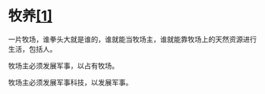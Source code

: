 # 牧养[[1]](./appendices/feature.md)

一片牧场，谁拳头大就是谁的，谁就能当牧场主，谁就能靠牧场上的天然资源进行生活，包括人。

牧场主必须发展军事，以占有牧场。

牧场主必须发展军事科技，以发展军事。
